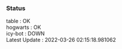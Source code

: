 ### Status


table : OK  
hogwarts : OK  
icy-bot : DOWN  
Latest Update : 2022-03-26 02:15:18.981062
